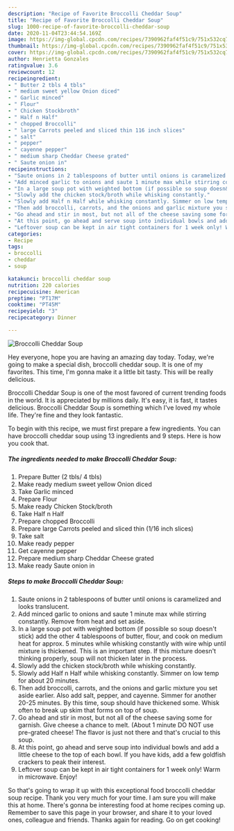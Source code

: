 ```yaml
---
description: "Recipe of Favorite Broccolli Cheddar Soup"
title: "Recipe of Favorite Broccolli Cheddar Soup"
slug: 1000-recipe-of-favorite-broccolli-cheddar-soup
date: 2020-11-04T23:44:54.169Z
image: https://img-global.cpcdn.com/recipes/7390962faf4f51c9/751x532cq70/broccolli-cheddar-soup-recipe-main-photo.jpg
thumbnail: https://img-global.cpcdn.com/recipes/7390962faf4f51c9/751x532cq70/broccolli-cheddar-soup-recipe-main-photo.jpg
cover: https://img-global.cpcdn.com/recipes/7390962faf4f51c9/751x532cq70/broccolli-cheddar-soup-recipe-main-photo.jpg
author: Henrietta Gonzales
ratingvalue: 3.6
reviewcount: 12
recipeingredient:
- " Butter 2 tbls 4 tbls"
- " medium sweet yellow Onion diced"
- " Garlic minced"
- " Flour"
- " Chicken Stockbroth"
- " Half n Half"
- " chopped Broccolli"
- " large Carrots peeled and sliced thin 116 inch slices"
- " salt"
- " pepper"
- " cayenne pepper"
- " medium sharp Cheddar Cheese grated"
- " Saute onion in"
recipeinstructions:
- "Saute onions in 2 tablespoons of butter until onions is caramelized and looks translucent."
- "Add minced garlic to onions and saute 1 minute max while stirring constantly. Remove from heat and set aside."
- "In a large soup pot with weighted bottom (if possible so soup doesn&#39;t stick) add the other 4 tablespoons of butter, flour, and cook on medium heat for approx. 5 minutes while whisking constantly with wire whip until mixture is thickened. This is an important step. If this mixture doesn&#39;t thinking properly, soup will not thicken later in the process."
- "Slowly add the chicken stock/broth while whisking constantly."
- "Slowly add Half n Half while whisking constantly. Simmer on low temp for about 20 minutes."
- "Then add broccolli, carrots, and the onions and garlic mixture you set aside earlier. Also add salt, pepper, and cayenne. Simmer for another 20-25 minutes. By this time, soup should have thickened some. Whisk often to break up skim that forms on top of soup."
- "Go ahead and stir in most, but not all of the cheese saving some for garnish. Give cheese a chance to melt. (About 1 minute DO NOT use pre-grated cheese! The flavor is just not there and that&#39;s crucial to this soup."
- "At this point, go ahead and serve soup into individual bowls and add a little cheese to the top of each bowl. If you have kids, add a few goldfish crackers to peak their interest."
- "Leftover soup can be kept in air tight containers for 1 week only! Warm in microwave. Enjoy!"
categories:
- Recipe
tags:
- broccolli
- cheddar
- soup

katakunci: broccolli cheddar soup 
nutrition: 220 calories
recipecuisine: American
preptime: "PT17M"
cooktime: "PT45M"
recipeyield: "3"
recipecategory: Dinner

---
```



![Broccolli Cheddar Soup](https://img-global.cpcdn.com/recipes/7390962faf4f51c9/751x532cq70/broccolli-cheddar-soup-recipe-main-photo.jpg)

Hey everyone, hope you are having an amazing day today. Today, we're going to make a special dish, broccolli cheddar soup. It is one of my favorites. This time, I'm gonna make it a little bit tasty. This will be really delicious.



Broccolli Cheddar Soup is one of the most favored of current trending foods in the world. It is appreciated by millions daily. It's easy, it is fast, it tastes delicious. Broccolli Cheddar Soup is something which I've loved my whole life. They're fine and they look fantastic.


To begin with this recipe, we must first prepare a few ingredients. You can have broccolli cheddar soup using 13 ingredients and 9 steps. Here is how you cook that.

<!--inarticleads1-->

##### The ingredients needed to make Broccolli Cheddar Soup:

1. Prepare  Butter (2 tbls/ 4 tbls)
1. Make ready  medium sweet yellow Onion diced
1. Take  Garlic minced
1. Prepare  Flour
1. Make ready  Chicken Stock/broth
1. Take  Half n Half
1. Prepare  chopped Broccolli
1. Prepare  large Carrots peeled and sliced thin (1/16 inch slices)
1. Take  salt
1. Make ready  pepper
1. Get  cayenne pepper
1. Prepare  medium sharp Cheddar Cheese grated
1. Make ready  Saute onion in




<!--inarticleads2-->

##### Steps to make Broccolli Cheddar Soup:

1. Saute onions in 2 tablespoons of butter until onions is caramelized and looks translucent.
1. Add minced garlic to onions and saute 1 minute max while stirring constantly. Remove from heat and set aside.
1. In a large soup pot with weighted bottom (if possible so soup doesn&#39;t stick) add the other 4 tablespoons of butter, flour, and cook on medium heat for approx. 5 minutes while whisking constantly with wire whip until mixture is thickened. This is an important step. If this mixture doesn&#39;t thinking properly, soup will not thicken later in the process.
1. Slowly add the chicken stock/broth while whisking constantly.
1. Slowly add Half n Half while whisking constantly. Simmer on low temp for about 20 minutes.
1. Then add broccolli, carrots, and the onions and garlic mixture you set aside earlier. Also add salt, pepper, and cayenne. Simmer for another 20-25 minutes. By this time, soup should have thickened some. Whisk often to break up skim that forms on top of soup.
1. Go ahead and stir in most, but not all of the cheese saving some for garnish. Give cheese a chance to melt. (About 1 minute DO NOT use pre-grated cheese! The flavor is just not there and that&#39;s crucial to this soup.
1. At this point, go ahead and serve soup into individual bowls and add a little cheese to the top of each bowl. If you have kids, add a few goldfish crackers to peak their interest.
1. Leftover soup can be kept in air tight containers for 1 week only! Warm in microwave. Enjoy!




So that's going to wrap it up with this exceptional food broccolli cheddar soup recipe. Thank you very much for your time. I am sure you will make this at home. There's gonna be interesting food at home recipes coming up. Remember to save this page in your browser, and share it to your loved ones, colleague and friends. Thanks again for reading. Go on get cooking!
